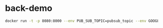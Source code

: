 # back-demo

```bash
docker run -t -p 8080:8000 --env PUB_SUB_TOPIC=pubsub_topic --env GOOGLE_APPLICATION_CREDENTIALS=./credentials/credentials.json back-demo:v1
```
